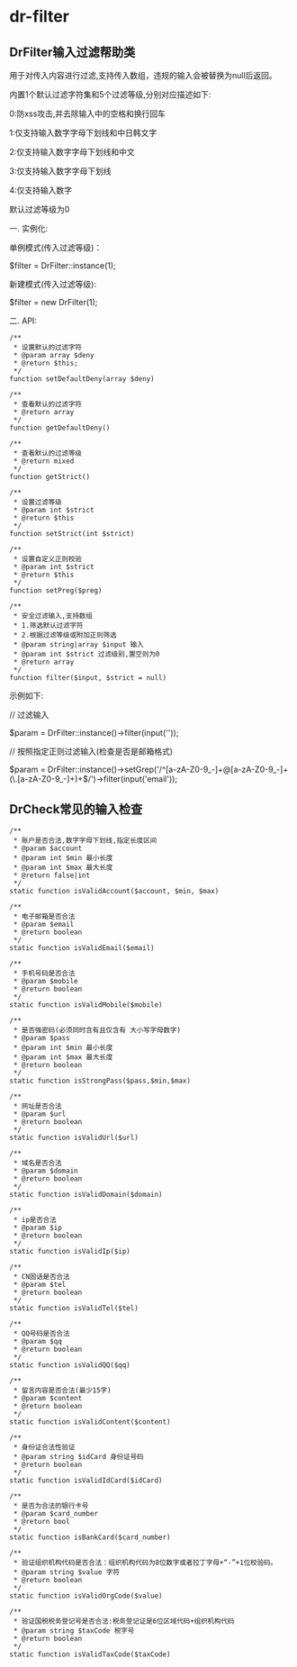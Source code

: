 # dr-filter
## DrFilter输入过滤帮助类

用于对传入内容进行过滤,支持传入数组，违规的输入会被替换为null后返回。

内置1个默认过滤字符集和5个过滤等级,分别对应描述如下:

0:防xss攻击,并去除输入中的空格和换行回车

1:仅支持输入数字字母下划线和中日韩文字

2:仅支持输入数字字母下划线和中文

3:仅支持输入数字字母下划线

4:仅支持输入数字

默认过滤等级为0

一. 实例化: 

单例模式(传入过滤等级)：

$filter = DrFilter::instance(1);

新建模式(传入过滤等级):

$filter = new DrFilter(1);

二. API:


    /**
     * 设置默认的过滤字符
     * @param array $deny
     * @return $this;
     */
    function setDefaultDeny(array $deny)

    /**
     * 查看默认的过滤字符
     * @return array
     */
    function getDefaultDeny()

    /**
     * 查看默认的过滤等级
     * @return mixed
     */
    function getStrict() 

    /**
     * 设置过滤等级
     * @param int $strict
     * @return $this
     */
    function setStrict(int $strict)

    /**
     * 设置自定义正则校验
     * @param int $strict
     * @return $this
     */
    function setPreg($preg) 

    /**
     * 安全过滤输入,支持数组
     * 1.筛选默认过滤字符
     * 2.根据过滤等级或附加正则筛选
     * @param string|array $input 输入
     * @param int $strict 过滤级别,置空则为0
     * @return array
     */
    function filter($input, $strict = null) 

    

示例如下:

// 过滤输入

$param = DrFilter::instance()->filter(input(''));

// 按照指定正则过滤输入(检查是否是邮箱格式)

$param = DrFilter::instance()->setGrep('/^[a-zA-Z0-9_-]+@[a-zA-Z0-9_-]+(\.[a-zA-Z0-9_-]+)+$/')->filter(input('email'));


## DrCheck常见的输入检查


    /**
     * 账户是否合法,数字字母下划线,指定长度区间
     * @param $account
     * @param int $min 最小长度
     * @param int $max 最大长度
     * @return false|int
     */
    static function isValidAccount($account, $min, $max)

    /**
     * 电子邮箱是否合法
     * @param $email
     * @return boolean
     */
    static function isValidEmail($email)

    /**
     * 手机号码是否合法
     * @param $mobile
     * @return boolean
     */
    static function isValidMobile($mobile)

    /**
     * 是否强密码(必须同时含有且仅含有 大小写字母数字)
     * @param $pass
     * @param int $min 最小长度
     * @param int $max 最大长度
     * @return boolean
     */
    static function isStrongPass($pass,$min,$max)

    /**
     * 网址是否合法
     * @param $url
     * @return boolean
     */
    static function isValidUrl($url)

    /**
     * 域名是否合法
     * @param $domain
     * @return boolean
     */
    static function isValidDomain($domain)

    /**
     * ip是否合法
     * @param $ip
     * @return boolean
     */
    static function isValidIp($ip)

    /**
     * CN固话是否合法
     * @param $tel
     * @return boolean
     */
    static function isValidTel($tel)

    /**
     * QQ号码是否合法
     * @param $qq
     * @return boolean
     */
    static function isValidQQ($qq)

    /**
     * 留言内容是否合法(最少15字)
     * @param $content
     * @return boolean
     */
    static function isValidContent($content)

    /**
     * 身份证合法性验证
     * @param string $idCard 身份证号码
     * @return boolean
     */
    static function isValidIdCard($idCard)

    /**
     * 是否为合法的银行卡号
     * @param $card_number
     * @return bool
     */
    static function isBankCard($card_number)

    /**
     * 验证组织机构代码是否合法：组织机构代码为8位数字或者拉丁字母+“-”+1位校验码。
     * @param string $value 字符
     * @return boolean
     */
    static function isValidOrgCode($value)

    /**
     * 验证国税税务登记号是否合法:税务登记证是6位区域代码+组织机构代码
     * @param string $taxCode 税字号
     * @return boolean
     */
    static function isValidTaxCode($taxCode)



